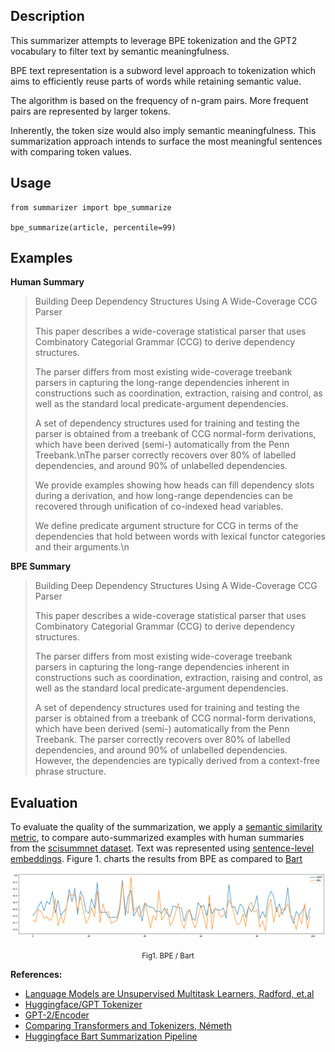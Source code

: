 ## Description

This summarizer attempts to leverage BPE tokenization and the GPT2 vocabulary to filter text by semantic meaningfulness.

BPE text representation is a subword level approach to tokenization which aims to efficiently reuse parts of words while retaining semantic value.

The algorithm is based on the frequency of n-gram pairs. More frequent pairs are represented by larger tokens.

Inherently, the token size would also imply semantic meaningfulness. This summarization approach intends to surface the most meaningful sentences with comparing token values.

## Usage

```
from summarizer import bpe_summarize

bpe_summarize(article, percentile=99)
```

## Examples

**Human Summary**

<blockquote>

Building Deep Dependency Structures Using A Wide-Coverage CCG Parser

This paper describes a wide-coverage statistical parser that uses Combinatory Categorial Grammar (CCG) to derive dependency structures.

The parser differs from most existing wide-coverage treebank parsers in capturing the long-range dependencies inherent in constructions such as coordination, extraction, raising and control, as well as the standard local predicate-argument dependencies.

A set of dependency structures used for training and testing the parser is obtained from a treebank of CCG normal-form derivations, which have been derived (semi-) automatically from the Penn Treebank.\nThe parser correctly recovers over 80% of labelled dependencies, and around 90% of unlabelled dependencies.

We provide examples showing how heads can fill dependency slots during a derivation, and how long-range dependencies can be recovered through unification of co-indexed head variables.

We define predicate argument structure for CCG in terms of the dependencies that hold between words with lexical functor categories and their arguments.\n
</blockquote>

**BPE Summary**

<blockquote>

Building Deep Dependency Structures Using A Wide-Coverage CCG Parser

This paper describes a wide-coverage statistical parser that uses Combinatory Categorial Grammar (CCG) to derive dependency structures.

The parser differs from most existing wide-coverage treebank parsers in capturing the long-range dependencies inherent in constructions such as coordination, extraction, raising and control, as well as the standard local predicate-argument dependencies.

A set of dependency structures used for training and testing the parser is obtained from a treebank of CCG normal-form derivations, which have been derived (semi-) automatically from the Penn Treebank. The parser correctly recovers over 80% of labelled dependencies, and around 90% of unlabelled dependencies. However, the dependencies are typically derived from a context-free phrase structure.
</blockquote>

## Evaluation

To evaluate the quality of the summarization, we apply a [semantic similarity metric](https://www.tensorflow.org/api_docs/python/tf/keras/losses/cosine_similarity), to compare auto-summarized examples with human summaries from the [scisummnet dataset](https://cs.stanford.edu/~myasu/projects/scisumm_net/). Text was represented using [sentence-level embeddings](https://tfhub.dev/google/universal-sentence-encoder/4). Figure 1. charts the results from BPE as compared to [Bart](https://huggingface.co/transformers/model_doc/bart.html)

![BART/BPE](summarizer/validation/bart_comparison.png)
<p style="text-align: center;"><small>Fig1. BPE / Bart</small></p>

**References:**
- [Language Models are Unsupervised Multitask Learners, Radford, et.al](paper/language_models_are_unsupervised_multitask_learners.pdf)
- [Huggingface/GPT Tokenizer](https://github.com/huggingface/transformers/blob/827d6d6ef071029cfe82838a18dab046b5813976/src/transformers/tokenization_gpt2.py)
- [GPT-2/Encoder](https://github.com/openai/gpt-2/blob/master/src/encoder.py)
- [Comparing Transformers and Tokenizers, Németh](https://towardsdatascience.com/comparing-transformer-tokenizers-686307856955)
- [Huggingface Bart Summarization Pipeline](https://huggingface.co/transformers/model_doc/bart.html)
